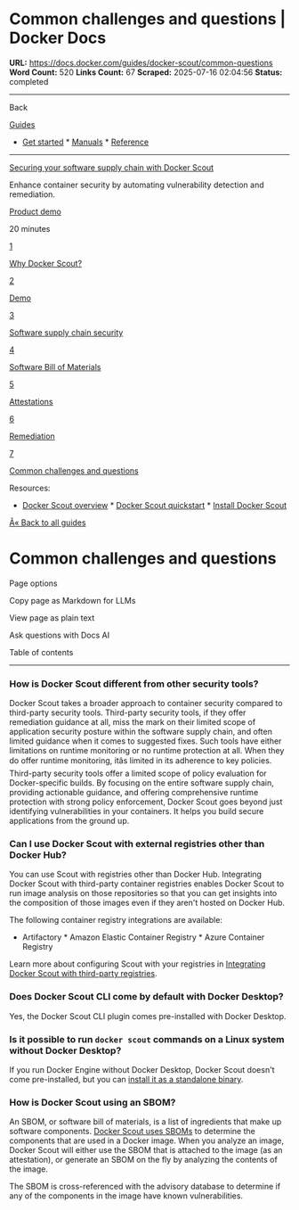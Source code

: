 # Common challenges and questions | Docker Docs

**URL:** https://docs.docker.com/guides/docker-scout/common-questions
**Word Count:** 520
**Links Count:** 67
**Scraped:** 2025-07-16 02:04:56
**Status:** completed

---

Back

[Guides](https://docs.docker.com/guides/)

  * [Get started](https://docs.docker.com/get-started/)   * [Manuals](https://docs.docker.com/manuals/)   * [Reference](https://docs.docker.com/reference/)

* * *

[Securing your software supply chain with Docker Scout](https://docs.docker.com/guides/docker-scout/)

Enhance container security by automating vulnerability detection and remediation.

[ Product demo](https://docs.docker.com/tags/product-demo/)

20 minutes

[1](https://docs.docker.com/guides/docker-scout/why/)

[Why Docker Scout?](https://docs.docker.com/guides/docker-scout/why/)

[2](https://docs.docker.com/guides/docker-scout/demo/)

[Demo](https://docs.docker.com/guides/docker-scout/demo/)

[3](https://docs.docker.com/guides/docker-scout/s3c/)

[Software supply chain security](https://docs.docker.com/guides/docker-scout/s3c/)

[4](https://docs.docker.com/guides/docker-scout/sbom/)

[Software Bill of Materials](https://docs.docker.com/guides/docker-scout/sbom/)

[5](https://docs.docker.com/guides/docker-scout/attestations/)

[Attestations](https://docs.docker.com/guides/docker-scout/attestations/)

[6](https://docs.docker.com/guides/docker-scout/remediation/)

[Remediation](https://docs.docker.com/guides/docker-scout/remediation/)

[7](https://docs.docker.com/guides/docker-scout/common-questions/)

[Common challenges and questions](https://docs.docker.com/guides/docker-scout/common-questions/)

Resources:

  * [Docker Scout overview](https://docs.docker.com/scout/)   * [Docker Scout quickstart](https://docs.docker.com/scout/quickstart/)   * [Install Docker Scout](https://docs.docker.com/scout/install/)

[Â« Back to all guides](https://docs.docker.com/guides/)

# Common challenges and questions

Page options

Copy page as Markdown for LLMs

View page as plain text

Ask questions with Docs AI

Table of contents

* * *

### How is Docker Scout different from other security tools?

Docker Scout takes a broader approach to container security compared to third-party security tools. Third-party security tools, if they offer remediation guidance at all, miss the mark on their limited scope of application security posture within the software supply chain, and often limited guidance when it comes to suggested fixes. Such tools have either limitations on runtime monitoring or no runtime protection at all. When they do offer runtime monitoring, itâs limited in its adherence to key policies. Third-party security tools offer a limited scope of policy evaluation for Docker-specific builds. By focusing on the entire software supply chain, providing actionable guidance, and offering comprehensive runtime protection with strong policy enforcement, Docker Scout goes beyond just identifying vulnerabilities in your containers. It helps you build secure applications from the ground up.

### Can I use Docker Scout with external registries other than Docker Hub?

You can use Scout with registries other than Docker Hub. Integrating Docker Scout with third-party container registries enables Docker Scout to run image analysis on those repositories so that you can get insights into the composition of those images even if they aren't hosted on Docker Hub.

The following container registry integrations are available:

  * Artifactory   * Amazon Elastic Container Registry   * Azure Container Registry

Learn more about configuring Scout with your registries in [Integrating Docker Scout with third-party registries](https://docs.docker.com/scout/integrations/#container-registries).

### Does Docker Scout CLI come by default with Docker Desktop?

Yes, the Docker Scout CLI plugin comes pre-installed with Docker Desktop.

### Is it possible to run `docker scout` commands on a Linux system without Docker Desktop?

If you run Docker Engine without Docker Desktop, Docker Scout doesn't come pre-installed, but you can [install it as a standalone binary](https://docs.docker.com/scout/install/).

### How is Docker Scout using an SBOM?

An SBOM, or software bill of materials, is a list of ingredients that make up software components. [Docker Scout uses SBOMs](https://docs.docker.com/scout/concepts/sbom/) to determine the components that are used in a Docker image. When you analyze an image, Docker Scout will either use the SBOM that is attached to the image \(as an attestation\), or generate an SBOM on the fly by analyzing the contents of the image.

The SBOM is cross-referenced with the advisory database to determine if any of the components in the image have known vulnerabilities.